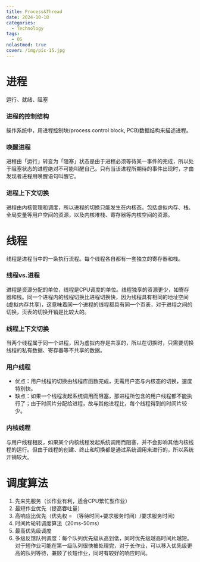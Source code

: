 ```yaml
---
title: Process&Thread
date: 2024-10-18
categories:
  - Technology
tags:
  - OS
nolastmod: true
cover: /img/pic-15.jpg
---
```


# 进程
运行、就绪、阻塞
### 进程的控制结构
操作系统中，用进程控制块(process control block, PCB)数据结构来描述进程。
### 唤醒进程
进程由「运行」转变为「阻塞」状态是由于进程必须等待某一事件的完成，所以处于阻塞状态的进程绝对不可能叫醒自己。只有当该进程所期待的事件出现时，才由发现者进程用唤醒语句叫醒它。
### 进程上下文切换
进程由内核管理和调度，所以进程的切换只能发生在内核态。包括虚拟内存、栈、全局变量等用户空间的资源，以及内核堆栈、寄存器等内核空间的资源。
# 线程
线程是进程当中的一条执行流程。每个线程各自都有一套独立的寄存器和栈。
### 线程vs.进程
进程是资源分配的单位，线程是CPU调度的单位。线程独享的资源更少，如寄存器和栈。同一个进程内的线程切换比进程切换快，因为线程具有相同的地址空间(虚拟内存共享)，这意味着同一个进程的线程都具有同一个页表，对于进程之间的切换，页表的切换开销是比较大的。
### 线程上下文切换
当两个线程属于同一个进程，因为虚拟内存是共享的，所以在切换时，只需要切换线程的私有数据、寄存器等不共享的数据。
### 用户线程
* 优点：用户线程的切换由线程库函数完成，无需用户态与内核态的切换，速度特别快。
* 缺点：如果一个线程发起系统调用而阻塞，那进程所包含的用户线程都不能执行了；由于时间片分配给进程，故与其他进程比，每个线程得到的时间片较少。
### 内核线程
与用户线程相反，如果某个内核线程发起系统调用而阻塞，并不会影响其他内核线程的运行。但由于线程的创建、终止和切换都是通过系统调用来进行的，所以系统开销较大。
# 调度算法
1. 先来先服务（长作业有利，适合CPU繁忙型作业）
2. 最短作业优先（提高吞吐量）
3. 高响应比优先（优先权 = （等待时间+要求服务时间）/要求服务时间）
4. 时间片轮转调度算法（20ms-50ms）
5. 最高优先级调度
6. 多级反馈队列调度：每个队列优先级从高到低，同时优先级越高时间片越短。对于短作业可能在第一级队列很快被处理完，对于长作业，可以移入优先级更高的队列等待，兼顾了长短作业，同时有较好的响应时间。